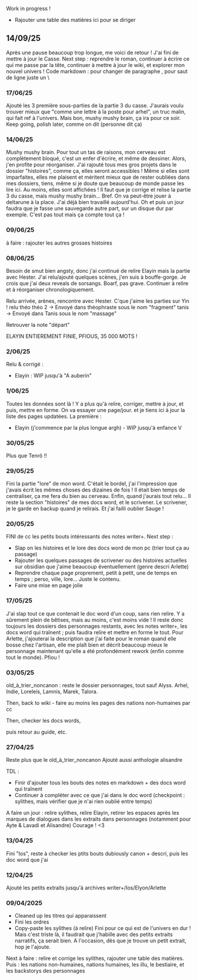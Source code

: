 




Work in progress !

- Rajouter une table des matières ici pour se diriger


## 14/09/25

Après une pause beaucoup trop longue, me voici de retour ! J'ai fini de mettre à jour le Casse. Next step : reprendre le roman, continuer à écrire ce qui me passe par la tête, continuer à mettre à jour le wiki, et explorer mon nouvel univers !
Code markdown : pour changer de paragraphe &#x20;, pour saut de ligne juste un \
### 17/06/25

Ajouté les 3 première sous-parties de la partie 3 du casse. J'aurais voulu trouver mieux que "comme une lettre à la poste pour arhel", un truc malin, qui fait ref à l'univers. Mais bon, mushy mushy brain, ça ira pour ce soir. Keep going, polish later, comme on dit (personne dit ça)

### 14/06/25

Mushy mushy brain.
Pour tout un tas de raisons, mon cerveau est complètement bloqué, c'est un enfer d'écrire, et même de dessiner.
Alors, j'en profite pour réorganiser.
J'ai rajouté tous mes gros projets dans le dossier "histoires", comme ça, elles seront accessibles ! Même si elles sont imparfaites, elles me plaisent et méritent mieux que de rester oubliées dans mes dossiers, tiens, même si je doute que beaucoup de monde passe les lire ici. Au moins, elles sont affichées !
Il faut que je corrige et relise la partie 3 du casse, mais mushy mushy brain... Bref. On va peut-être jouer à deltarune à la place. J'ai déjà bien travaillé aujourd'hui.
Oh et puis un jour faudra que je fasse une sauvegarde autre part, sur un disque dur par exemple. C'est pas tout mais ça compte tout ça !
### 09/06/25
à faire : rajouter les autres grosses histoires

### 08/06/25



Besoin de smut bien angsty, donc j'ai continué de relire Elayin mais la partie avec Hester. J'ai relu/ajouté quelques scènes, j'en suis à bouffe-gorge.
Je crois que j'ai deux reveals de sorsangs. Boarf, pas grave. 
Continuer à relire et à réorganiser chronologiquement.

Relu arrivée, arènes, rencontre avec Hester. C'que j'aime les parties sur Yin !
relu théo
théo 2 -> Envoyé dans théophraste sous le nom "fragment"
tanis -> Envoyé dans Tanis sous le nom "massage"

Retrouver la note "départ"

ELAYIN ENTIEREMENT FINIE, PFIOUS, 35 000 MOTS !
### 2/06/25

Relu & corrigé :
- Elayin : WIP jusqu'à "A auberin"
### 1/06/25

Toutes les données sont là ! Y a plus qu'à relire, corriger, mettre à jour, et puis, mettre en forme. On va essayer une page/jour.
et je tiens ici à jour la liste des pages updatées.
La première :
- Elayin (j'commence par la plus longue argh) - WIP jusqu'à enfance V

### 30/05/25

Plus que Tenrô !!

### 29/05/25

Fini la partie "lore" de mon word. C'était le bordel, j'ai l'impression que j'avais écrit les mêmes choses des dizaines de fois ! Il était bien temps de centraliser, ça me fera du bien au cerveau. Enfin, quand j'aurais tout relu...
Il reste la section "histoires" de mes docs word, et le scrivener. Le scrivener, je le garde en backup quand je relirais. Et j'ai failli oublier Sauge !

### 20/05/25

FINI de cc les petits bouts intéressants des notes writer+.
Next step :
- Slap on les histoires et le lore des docs word de mon pc (trier tout ça au passage)
- Rajouter les quelques passages de scrivener ou des histoires actuelles sur obsidian que j'aime beaucoup éventuellement (genre descri Arlette)
- Reprendre chaque page proprement, petit à petit, une de temps en temps ; perso, ville, lore... Juste le contenu.
- Faire une mise en page jolie


### 17/05/25

J'ai slap tout ce que contenait le doc word d'un coup, sans rien relire. Y a sûrement plein de bêtises, mais au moins, c'est moins vide !
Il reste donc toujours les dossiers des personnages restants, avec les notes writer+, les docs word qui traînent ; puis faudra relire et mettre en forme le tout.
Pour Arlette, j'ajouterai la description que j'ai faite pour le roman quand elle bosse chez l'artisan, elle me plaît bien et décrit beaucoup mieux le personnage maintenant qu'elle a été profondément rework (enfin comme tout le monde).
Pfiou !


### 03/05/25

old_à_trier_noncanon : reste le dossier personnages, tout sauf Alyss.
Arhel, Indie, Loreleis, Lamnis, Marek, Talora.

Then, back to wiki - faire au moins les pages des nations non-humaines par cc

Then, checker les docs words,

puis retour au guide, etc.

### 27/04/25

Reste plus que le old_à_trier_noncanon
Ajouté aussi anthologie alisandre

TDL :
- Finir d'ajouter tous les bouts des notes en markdown + des docs word qui traînent
- Continuer à compléter avec ce que j'ai dans le doc word (checkpoint : sylithes, mais vérifier que je n'ai rien oublié entre temps)

A faire un jour : relire sylithes, relire Elayin, retirer les espaces après les marques de dialogues dans les extraits dans personnages (notamment pour Ayte & Lavadi et Alisandre)
Courage ! <3

### 13/04/25

Fini "Ios", reste à checker les ptits bouts dubiously canon + descri, puis les doc word que j'ai

### 12/04/25

Ajouté les petits extraits jusqu'à archives writer+/Ios/Elyon/Arlette


### 09/04/2025
- Cleaned up les titres qui apparaissent
- Fini les ordres
- Copy-paste les sylithes (à relire)
Fini pour ce qui est de l'univers en dur ! Mais c'est triste là, il faudrait que j'habille avec des petits extraits narratifs, ça serait bien. A l'occasion, dès que je trouve un petit extrait, hop je l'ajoute.

Next à faire : relire et corrige les sylithes, rajouter une table des matières.
Puis : les nations non-humaines, nations humaines, les illu, le bestiaire, et les backstorys des personnages


